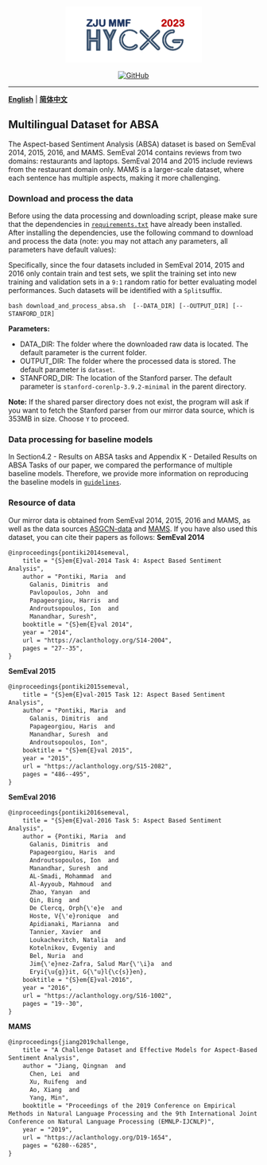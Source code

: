<p align="center" >
    <a href="https://github.com/xlxwalex/HyCxG/tree/main/data">
    <br>
    <img src="https://github.com/xlxwalex/HyCxG/blob/main/figures/sub-logo.png" width="275"/>
    <br>
    </a>
</p>
<p align="center">
    <a href="https://github.com/xlxwalex/HyCxG/blob/main/LICENSE">
        <img alt="GitHub" src="https://img.shields.io/github/license/xlxwalex/HyCxG.svg?color=blue&style=flat-square">
    </a>
</p>

---

[**English**](https://github.com/xlxwalex/HyCxG/tree/main/data/ABSA) | [**简体中文**](https://github.com/xlxwalex/HyCxG/tree/main/data/ABSA/README_ZH.md)

## Multilingual Dataset for ABSA

The Aspect-based Sentiment Analysis (ABSA) dataset is based on SemEval 2014, 2015, 2016, and MAMS. SemEval 2014 contains reviews from two domains: restaurants and laptops. SemEval 2014 and 2015 include reviews from the restaurant domain only. MAMS is a larger-scale dataset, where each sentence has multiple aspects, making it more challenging.

### Download and process the data
Before using the data processing and downloading script, please make sure that the dependencies in [`requirements.txt`](https://github.com/xlxwalex/HyCxG/blob/main/requirements.txt) have already been installed. After installing the dependencies, use the following command to download and process the data (note: you may not attach any parameters, all parameters have default values):

Specifically, since the four datasets included in SemEval 2014, 2015 and 2016 only contain train and test sets, we split the training set into new training and validation sets in a `9:1` random ratio for better evaluating model performances. Such datasets will be identified with a `Split`suffix.

```shell
bash download_and_process_absa.sh  [--DATA_DIR] [--OUTPUT_DIR] [--STANFORD_DIR]
```
**Parameters:**
+ DATA_DIR: The folder where the downloaded raw data is located. The default parameter is the current folder.
+ OUTPUT_DIR: The folder where the processed data is stored. The default parameter is `dataset`.
+ STANFORD_DIR: The location of the Stanford parser. The default parameter is `stanford-corenlp-3.9.2-minimal` in the parent directory.

**Note:** If the shared parser directory does not exist, the program will ask if you want to fetch the Stanford parser from our mirror data source, which is 353MB in size. Choose `Y` to proceed.

### Data processing for baseline models
In Section4.2 - Results on ABSA tasks and Appendix K - Detailed Results on ABSA Tasks of our paper, we compared the performance of multiple baseline models. Therefore, we provide more information on reproducing the baseline models in [`guidelines`](https://github.com/xlxwalex/HyCxG/tree/main/guidelines).

### Resource of data
Our mirror data is obtained from SemEval 2014, 2015, 2016 and MAMS, as well as the data sources [ASGCN-data](https://github.com/GeneZC/ASGCN/tree/master/datasets) and [MAMS](https://github.com/siat-nlp/MAMS-for-ABSA). If you have also used this dataset, you can cite their papers as follows:
**SemEval 2014**
```
@inproceedings{pontiki2014semeval,
    title = "{S}em{E}val-2014 Task 4: Aspect Based Sentiment Analysis",
    author = "Pontiki, Maria  and
      Galanis, Dimitris  and
      Pavlopoulos, John  and
      Papageorgiou, Harris  and
      Androutsopoulos, Ion  and
      Manandhar, Suresh",
    booktitle = "{S}em{E}val 2014",
    year = "2014",
    url = "https://aclanthology.org/S14-2004",
    pages = "27--35",
}
```
**SemEval 2015**
```
@inproceedings{pontiki2015semeval,
    title = "{S}em{E}val-2015 Task 12: Aspect Based Sentiment Analysis",
    author = "Pontiki, Maria  and
      Galanis, Dimitris  and
      Papageorgiou, Haris  and
      Manandhar, Suresh  and
      Androutsopoulos, Ion",
    booktitle = "{S}em{E}val 2015",
    year = "2015",
    url = "https://aclanthology.org/S15-2082",
    pages = "486--495",
}
```
**SemEval 2016**
```
@inproceedings{pontiki2016semeval,
    title = "{S}em{E}val-2016 Task 5: Aspect Based Sentiment Analysis",
    author = {Pontiki, Maria  and
      Galanis, Dimitris  and
      Papageorgiou, Haris  and
      Androutsopoulos, Ion  and
      Manandhar, Suresh  and
      AL-Smadi, Mohammad  and
      Al-Ayyoub, Mahmoud  and
      Zhao, Yanyan  and
      Qin, Bing  and
      De Clercq, Orph{\'e}e  and
      Hoste, V{\'e}ronique  and
      Apidianaki, Marianna  and
      Tannier, Xavier  and
      Loukachevitch, Natalia  and
      Kotelnikov, Evgeniy  and
      Bel, Nuria  and
      Jim{\'e}nez-Zafra, Salud Mar{\'\i}a  and
      Eryi{\u{g}}it, G{\"u}l{\c{s}}en},
    booktitle = "{S}em{E}val-2016",
    year = "2016",
    url = "https://aclanthology.org/S16-1002",
    pages = "19--30",
}
```
**MAMS**
```
@inproceedings{jiang2019challenge,
    title = "A Challenge Dataset and Effective Models for Aspect-Based Sentiment Analysis",
    author = "Jiang, Qingnan  and
      Chen, Lei  and
      Xu, Ruifeng  and
      Ao, Xiang  and
      Yang, Min",
    booktitle = "Proceedings of the 2019 Conference on Empirical Methods in Natural Language Processing and the 9th International Joint Conference on Natural Language Processing (EMNLP-IJCNLP)",
    year = "2019",
    url = "https://aclanthology.org/D19-1654",
    pages = "6280--6285",
}
```
